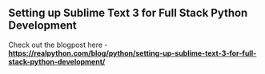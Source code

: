## Setting up Sublime Text 3 for Full Stack Python Development

Check out the blogpost here - **https://realpython.com/blog/python/setting-up-sublime-text-3-for-full-stack-python-development/**

